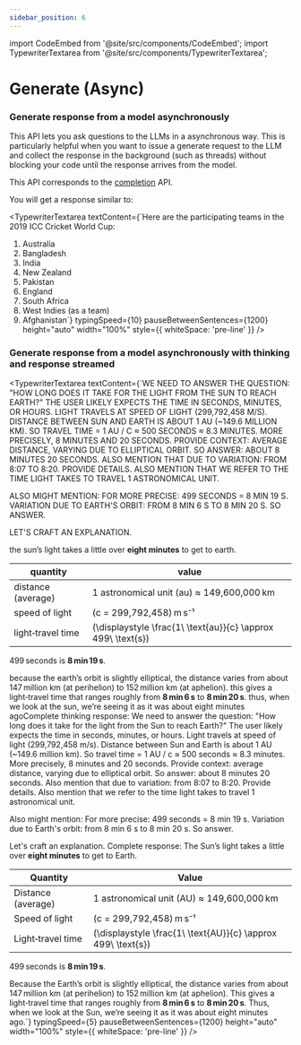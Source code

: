 ```yaml
---
sidebar_position: 6
---
```


import CodeEmbed from '@site/src/components/CodeEmbed';
import TypewriterTextarea from '@site/src/components/TypewriterTextarea';

# Generate (Async)

### Generate response from a model asynchronously

This API lets you ask questions to the LLMs in a asynchronous way.
This is particularly helpful when you want to issue a generate request to the LLM and collect the response in the
background (such as threads) without blocking your code until the response arrives from the model.

This API corresponds to
the [completion](https://github.com/jmorganca/ollama/blob/main/docs/api.md#generate-a-completion) API.

<CodeEmbed src="https://raw.githubusercontent.com/ollama4j/ollama4j-examples/refs/heads/main/src/main/java/io/github/ollama4j/examples/GenerateAsync.java" />

You will get a response similar to:

<TypewriterTextarea
textContent={`Here are the participating teams in the 2019 ICC Cricket World Cup:

1. Australia
2. Bangladesh
3. India
4. New Zealand
5. Pakistan
6. England
7. South Africa
8. West Indies (as a team)
9. Afghanistan`}
   typingSpeed={10}
   pauseBetweenSentences={1200}
   height="auto"
   width="100%"
   style={{ whiteSpace: 'pre-line' }}
   />

### Generate response from a model asynchronously with thinking and response streamed

<CodeEmbed src="https://raw.githubusercontent.com/ollama4j/ollama4j-examples/refs/heads/main/src/main/java/io/github/ollama4j/examples/GenerateAsyncWithThinking.java" />

<TypewriterTextarea
textContent={`WE NEED TO ANSWER THE QUESTION: "HOW LONG DOES IT TAKE FOR THE LIGHT FROM THE SUN TO REACH EARTH?" THE USER LIKELY EXPECTS THE TIME IN SECONDS, MINUTES, OR HOURS. LIGHT TRAVELS AT SPEED OF LIGHT (299,792,458 M/S). DISTANCE BETWEEN SUN AND EARTH IS ABOUT 1 AU (~149.6 MILLION KM). SO TRAVEL TIME = 1 AU / C ≈ 500 SECONDS ≈ 8.3 MINUTES. MORE PRECISELY, 8 MINUTES AND 20 SECONDS. PROVIDE CONTEXT: AVERAGE DISTANCE, VARYING DUE TO ELLIPTICAL ORBIT. SO ANSWER: ABOUT 8 MINUTES 20 SECONDS. ALSO MENTION THAT DUE TO VARIATION: FROM 8:07 TO 8:20. PROVIDE DETAILS. ALSO MENTION THAT WE REFER TO THE TIME LIGHT TAKES TO TRAVEL 1 ASTRONOMICAL UNIT.

ALSO MIGHT MENTION: FOR MORE PRECISE: 499 SECONDS = 8 MIN 19 S. VARIATION DUE TO EARTH'S ORBIT: FROM 8 MIN 6 S TO 8 MIN 20 S. SO ANSWER.

LET'S CRAFT AN EXPLANATION.

the sun’s light takes a little over **eight minutes** to get to earth.

| quantity | value |
|----------|-------|
| distance (average) | 1 astronomical unit (au) ≈ 149,600,000 km |
| speed of light | \(c = 299,792,458\) m s⁻¹ |
| light‑travel time | \(\displaystyle \frac{1\ \text{au}}{c} \approx 499\ \text{s}\) |

499 seconds is **8 min 19 s**.

because the earth’s orbit is slightly elliptical, the distance varies from about 147 million km (at perihelion) to 152 million km (at aphelion). this gives a light‑travel time that ranges roughly from **8 min 6 s** to **8 min 20 s**. thus, when we look at the sun, we’re seeing it as it was about eight minutes agoComplete thinking response: We need to answer the question: "How long does it take for the light from the Sun to reach Earth?" The user likely expects the time in seconds, minutes, or hours. Light travels at speed of light (299,792,458 m/s). Distance between Sun and Earth is about 1 AU (~149.6 million km). So travel time = 1 AU / c ≈ 500 seconds ≈ 8.3 minutes. More precisely, 8 minutes and 20 seconds. Provide context: average distance, varying due to elliptical orbit. So answer: about 8 minutes 20 seconds. Also mention that due to variation: from 8:07 to 8:20. Provide details. Also mention that we refer to the time light takes to travel 1 astronomical unit.

Also might mention: For more precise: 499 seconds = 8 min 19 s. Variation due to Earth's orbit: from 8 min 6 s to 8 min 20 s. So answer.

Let's craft an explanation.
Complete response: The Sun’s light takes a little over **eight minutes** to get to Earth.

| Quantity | Value |
|----------|-------|
| Distance (average) | 1 astronomical unit (AU) ≈ 149,600,000 km |
| Speed of light | \(c = 299,792,458\) m s⁻¹ |
| Light‑travel time | \(\displaystyle \frac{1\ \text{AU}}{c} \approx 499\ \text{s}\) |

499 seconds is **8 min 19 s**.

Because the Earth’s orbit is slightly elliptical, the distance varies from about 147 million km (at perihelion) to 152 million km (at aphelion). This gives a light‑travel time that ranges roughly from **8 min 6 s** to **8 min 20 s**. Thus, when we look at the Sun, we’re seeing it as it was about eight minutes ago.`}
   typingSpeed={5}
   pauseBetweenSentences={1200}
   height="auto"
   width="100%"
   style={{ whiteSpace: 'pre-line' }}
   />
